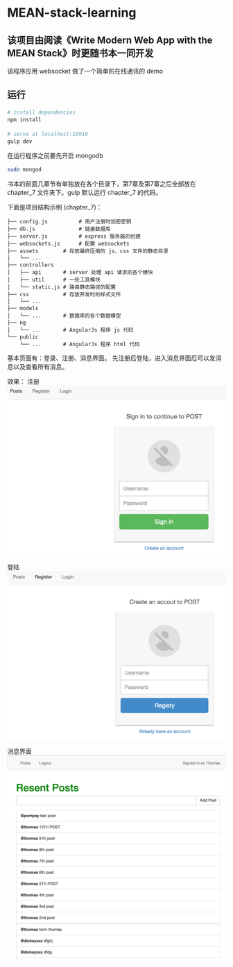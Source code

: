 # MEAN-stack-learning 
## 该项目由阅读《Write Modern Web App with the MEAN Stack》时更随书本一同开发

该程序应用 websocket 做了一个简单的在线通讯的 demo

## 运行
```bash
# install dependencies
npm install

# serve at localhost:19919
gulp dev
```
在运行程序之前要先开启 mongodb
```bash
sudo mongod
```

书本的前面几章节有单独放在各个目录下，第7章及第7章之后全部放在 chapter_7 文件夹下。gulp 默认运行 chapter_7 的代码。

下面是项目结构示例 (chapter_7)：
```shell
├── config.js          # 用户注册时加密密钥
├── db.js              # 链接数据库
├── server.js          # express 服务器的创建
├── websockets.js      # 配置 websockets
├── assets        # 存放最终压缩的 js、css 文件的静态目录
│   └── ...       
├── controllers
│   ├── api       # server 处理 api 请求的各个模块 
│   ├── util      # 一些工具模块
│   └── static.js # 路由静态路径的配置
├── css           # 存放开发时的样式文件
│   └── ... 
├── models
│   └── ...       # 数据库的各个数据模型 
├── ng
│   └── ...       # AngularJs 程序 js 代码 
└── public
    └── ...       # AngularJs 程序 html 代码 
```

基本页面有：登录、注册、消息界面。
先注册后登陆，进入消息界面后可以发消息以及查看所有消息。

效果：
注册
![img1][img1]

登陆
![img2][img2]

消息界面
![img3][img3]

[img1]: ./img/signin.png
[img2]: ./img/login.png
[img3]: ./img/post.png
